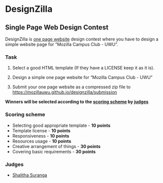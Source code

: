 # DesignZilla
## Single Page Web Design Contest


DesignZilla is [one page website](https://onepagelove.com/what-exactly-is-a-one-page-website) design contest where you have to design a simple website page for “Mozilla Campus Club - UWU”. 

### Task

1. Select a good HTML template (If they have a LICENSE keep it as it is). 

2. Design a simple one page website for “Mozilla Campus Club - UWU”

3. Submit your one page website as a compressed zip file to https://mozillauwu.github.io/designzilla/submission

**Winners will be selected according to the [scoring scheme](#scoring-scheme) by [judges](#judges)**


### Scoring scheme

- Selecting good appropriate template - __10 points__
- Template license - __10 points__
- Responsiveness - __10 points__
- Resources usage - __10 points__
- Creative arrangement of things - __30 points__
- Covering basic requirements - __30 points__

### Judges 

- [Shalitha Suranga](https://github.com/shalithasuranga)


